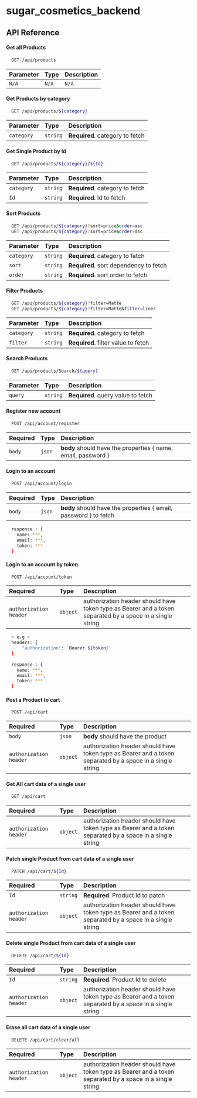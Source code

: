 # sugar_cosmetics_backend

## API Reference

#### Get all Products

```bash
  GET /api/products
```

| Parameter | Type     | Description                |
| :-------- | :------- | :------------------------- |
| `N/A` | `N/A` |   `N/A` |

#### Get Products by category

```bash
  GET /api/products/${category}
```

| Parameter | Type     | Description                       |
| :-------- | :------- | :-------------------------------- |
| `category`| `string` | **Required**. category to fetch |

#### Get Single Product by Id

```bash
  GET /api/products/${category}/${Id}
```

| Parameter | Type     | Description                       |
| :-------- | :------- | :-------------------------------- |
| `category`| `string` | **Required**. category to fetch |
| `Id`| `string` | **Required**. Id to fetch |

#### Sort Products

```bash
  GET /api/products/${category}?sort=price&order=asc
  GET /api/products/${category}?sort=price&order=dsc
```
| Parameter | Type     | Description                       |
| :-------- | :------- | :-------------------------------- |
| `category`| `string` | **Required**. category to fetch |
| `sort`| `string` | **Required**. sort dependency to fetch |
| `order`| `string` | **Required**. sort order to fetch |

#### Filter Products

```bash
  GET /api/products/${category}?filter=Matte
  GET /api/products/${category}?filter=Matte&filter=liner
```
| Parameter | Type     | Description                       |
| :-------- | :------- | :-------------------------------- |
| `category`| `string` | **Required**. category to fetch |
| `filter`| `string` | **Required**. filter value to fetch |

#### Search Products

```bash
  GET /api/products/Search/${query}
```
| Parameter | Type     | Description                       |
| :-------- | :------- | :-------------------------------- |
| `query`| `string` | **Required**. query value to fetch |

#### Register new account

```bash
  POST /api/account/register
```
| Required | Type     | Description                       |
| :-------- | :------- | :-------------------------------- |
| `body`| `json` | **body** should have the properties { name, email, password } |

#### Login to an account

```bash
  POST /api/account/login
```
| Required | Type     | Description                       |
| :-------- | :------- | :-------------------------------- |
| `body`| `json` | **body** should have the properties { email, password } to fetch |

```bash
  response : {
    name: ***,
    email: ***,
    token: ***
  }
```
#### Login to an account by token

```bash
  POST /api/account/token
```
| Required | Type     | Description                       |
| :-------- | :------- | :-------------------------------- |
| `authorization header`| `object` | authorization header should have token type as Bearer and a token separated by a space in a single string |

```bash
  < e.g >
  headers: {
      "authorization": `Bearer ${token}`
  } 
   
  response : {
    name: ***,
    email: ***,
    token: ***
  }
```

#### Post a Product to cart

```bash
  POST /api/cart
```

| Required | Type     | Description                       |
| :-------- | :------- | :-------------------------------- |
| `body`| `json` | **body** should have the product |
| `authorization header`| `object` | authorization header should have token type as Bearer and a token separated by a space in a single string |

#### Get All cart data of a single user

```bash
  GET /api/cart
```

| Required | Type     | Description                       |
| :-------- | :------- | :-------------------------------- |
| `authorization header`| `object` | authorization header should have token type as Bearer and a token separated by a space in a single string |

#### Patch single Product from cart data of a single user

```bash
  PATCH /api/cart/${Id}
```

| Required | Type     | Description                       |
| :-------- | :------- | :-------------------------------- |
| `Id`| `string` | **Required**. Product Id to patch |
| `authorization header`| `object` | authorization header should have token type as Bearer and a token separated by a space in a single string |

#### Delete single Product from cart data of a single user

```bash
  DELETE /api/cart/${Id}
```

| Required | Type     | Description                       |
| :-------- | :------- | :-------------------------------- |
| `Id`| `string` | **Required**. Product Id to delete |
| `authorization header`| `object` | authorization header should have token type as Bearer and a token separated by a space in a single string |

#### Erase all cart data of a single user

```bash
  DELETE /api/cart/clear/all
```
| Required | Type     | Description                       |
| :-------- | :------- | :-------------------------------- |
| `authorization header`| `object` | authorization header should have token type as Bearer and a token separated by a space in a single string |
